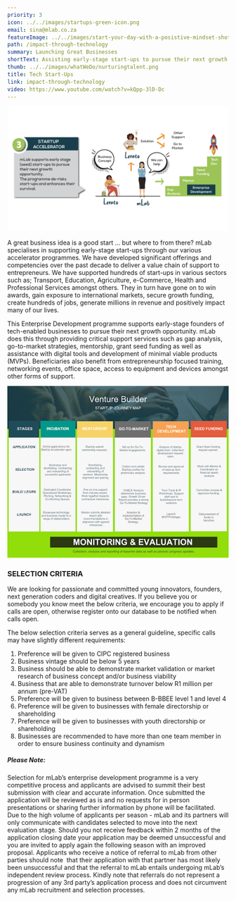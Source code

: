 ```yaml
---
priority: 3
icon: ../../images/startups-green-icon.png
email: sina@mlab.co.za
featureImage: ../../images/start-your-day-with-a-posistive-mindset-shot-of-a-2022-09-27-02-29-52-utc.jpg
path: /impact-through-technology
summary: Launching Great Businesses
shortText: Assisting early-stage start-ups to pursue their next growth opportunity
thumb: ../../images/whatWeDo/nurturingtalent.png
title: Tech Start-Ups
link: impact-through-technology
video: https://www.youtube.com/watch?v=kQpp-3lD-Dc
---
```

![startup accelerator](../../images/screenshot-2022-11-04-075218.png)

A great business idea is a good start … but where to from there? mLab specialises in supporting early-stage start-ups through our various accelerator programmes. We have developed significant offerings and competencies over the past decade to deliver a value chain of support to entrepreneurs. We have supported hundreds of start-ups in various sectors such as; Transport, Education, Agriculture, e-Commerce, Health and Professional Services amongst others. They in turn have gone on to win awards, gain exposure to international markets, secure growth funding, create hundreds of jobs, generate millions in revenue and positively impact many of our lives.

This Enterprise Development programme supports early-stage founders of tech-enabled businesses to pursue their next growth opportunity. mLab does this through providing critical support services such as gap analysis, go-to-market strategies, mentorship, grant seed funding as well as assistance with digital tools and development of minimal viable products (MVPs). Beneficiaries also benefit from entrepreneurship focused training, networking events, office space, access to equipment and devices amongst other forms of support.

![venture builder](../../images/3.png)

### SELECTION CRITERIA

We are looking for passionate and committed young innovators, founders, next generation coders and digital creatives. If you believe you or somebody you know meet the below criteria, we encourage you to apply if calls are open, otherwise register onto our database to be notified when calls open. 

The below selection criteria serves as a general guideline, specific calls may have slightly different requirements:  

1. Preference will be given to CIPC registered business 
2. Business vintage should be below 5 years
3. Business should be able to demonstrate market validation or market research of business concept and/or business viability
4. Business that are able to demonstrate turnover below R1 million per annum (pre-VAT)
5. Preference will be given to business between B-BBEE level 1 and level 4
6. Preference will be given to businesses with female directorship or shareholding
7. Preference will be given to businesses with youth directorship or shareholding
8. Businesses are recommended to have more than one team member in order to ensure business continuity and dynamism

##### Please Note:

Selection for mLab’s enterprise development programme is a very competitive process and applicants are advised to summit their best submission with clear and accurate information. Once submitted the application will be reviewed as is and no requests for in person presentations or sharing further information by phone will be facilitated. Due to the high volume of applicants per season - mLab and its partners will only communicate with candidates selected to move into the next evaluation stage. Should you not receive feedback within 2 months of the application closing date your application may be deemed unsuccessful and you are invited to apply again the following season with an improved proposal. Applicants who receive a notice of referral to mLab from other parties should note  that their application with that partner has most likely been unsuccessful and that the referral to mLab entails undergoing mLab’s independent review process. Kindly note that referrals do not represent a progression of any 3rd party’s application process and does not circumvent any mLab recruitment and selection processes. 

<!--EndFragment-->